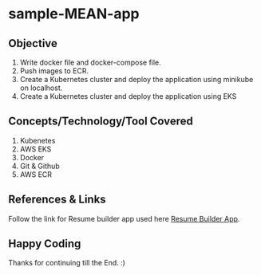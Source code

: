 # sample-MEAN-app

## Objective
1. Write docker file and docker-compose file.
2. Push images to ECR.
3. Create a Kubernetes cluster and deploy the application using minikube on localhost.
4. Create a Kubernetes cluster and deploy the application using EKS

## Concepts/Technology/Tool Covered
1. Kubenetes
2. AWS EKS
3. Docker
4. Git & Github
5. AWS ECR

## References & Links
Follow the link for Resume builder app used here [Resume Builder App](https://github.com/UnpredictablePrashant/ResumeAI.git).

## Happy Coding
Thanks for continuing till the End. :)
